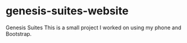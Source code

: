 # genesis-suites-website
  Genesis Suites
This is a small project I worked on using my phone and Bootstrap.